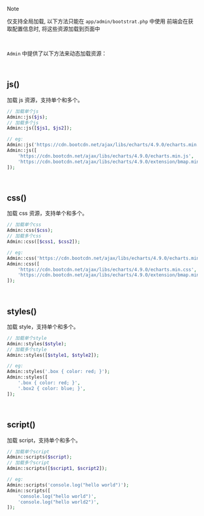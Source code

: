 > [!note]
> 仅支持全局加载, 以下方法只能在 `app/admin/bootstrat.php` 中使用
> 前端会在获取配置信息时, 将这些资源加载到页面中

<br>

`Admin` 中提供了以下方法来动态加载资源：

<br>

## js()

加载 js 资源，支持单个和多个。

```php
// 加载单个js
Admin::js($js);
// 加载多个js
Admin::js([$js1, $js2]);

// eg:
Admin::js('https://cdn.bootcdn.net/ajax/libs/echarts/4.9.0/echarts.min.js');
Admin::js([
    'https://cdn.bootcdn.net/ajax/libs/echarts/4.9.0/echarts.min.js',
    'https://cdn.bootcdn.net/ajax/libs/echarts/4.9.0/extension/bmap.min.js',
]);
```
<br>

## css()

加载 css 资源，支持单个和多个。

```php
// 加载单个css
Admin::css($css);
// 加载多个css
Admin::css([$css1, $css2]);

// eg:
Admin::css('https://cdn.bootcdn.net/ajax/libs/echarts/4.9.0/echarts.min.css');
Admin::css([
    'https://cdn.bootcdn.net/ajax/libs/echarts/4.9.0/echarts.min.css',
    'https://cdn.bootcdn.net/ajax/libs/echarts/4.9.0/extension/bmap.min.css',
]);
```
<br>

## styles()

加载 style，支持单个和多个。

```php
// 加载单个style
Admin::styles($style);
// 加载多个style
Admin::styles([$style1, $style2]);

// eg:
Admin::styles('.box { color: red; }');
Admin::styles([
    '.box { color: red; }',
    '.box2 { color: blue; }',
]);
```
<br>

## script()

加载 script，支持单个和多个。

```php
// 加载单个script
Admin::scripts($script);
// 加载多个script
Admin::scripts([$script1, $script2]);

// eg:
Admin::scripts('console.log("hello world")');
Admin::scripts([
    'console.log("hello world")',
    'console.log("hello world2")',
]);
```
